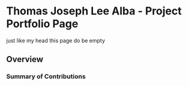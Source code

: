 # Thomas Joseph Lee Alba - Project Portfolio Page
just like my head this page do be empty
## Overview


### Summary of Contributions